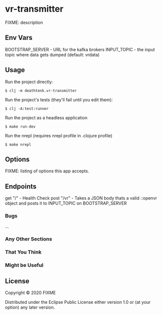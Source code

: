 # vr-transmitter

FIXME: description

## Env Vars

BOOTSTRAP_SERVER - URL for the kafka brokers
INPUT_TOPIC - the input topic where data gets dumped (default: vrdata)

## Usage

Run the project directly:

    $ clj -m deathtenk.vr-transmitter

Run the project's tests (they'll fail until you edit them):

    $ clj -A:test:runner

Run the project as a headless application
    
    $ make run-dev

Run the nrepl (requires nrepl profile in .clojure profile)

    $ make nrepl

## Options

FIXME: listing of options this app accepts.

## Endpoints

get "/" - Health Check
post "/vr" - Takes a JSON body thats a valid ::openvr object and posts it to INPUT_TOPIC on BOOTSTRAP_SERVER

### Bugs

...

### Any Other Sections
### That You Think
### Might be Useful

## License

Copyright © 2020 FIXME

Distributed under the Eclipse Public License either version 1.0 or (at
your option) any later version.
